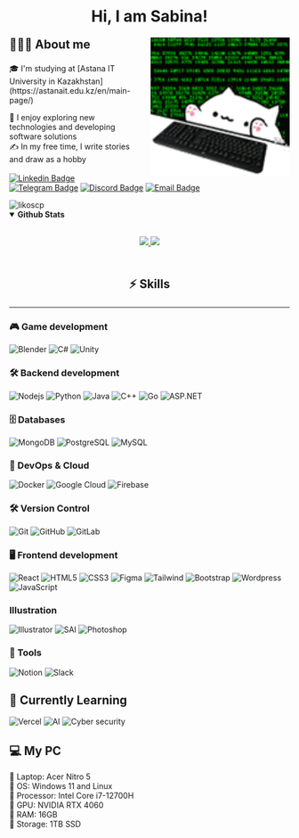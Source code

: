 <div align="center">
  <h1>Hi, I am Sabina!</h1>
</div>

<div>
  <img src="./src/bongo-cyber.gif" width="250" align="right" style="margin-left: 15px;" />
  <p style="font-size: 1.5em; font-weight: bold;">👨🏻‍💻 About me</p>
  🎓 I'm studying at [Astana IT University in Kazakhstan](https://astanait.edu.kz/en/main-page/) <br>

  🌱 I enjoy exploring new technologies and developing software solutions<br>
  ✍️ In my free time, I write stories and draw as a hobby <br><br>
  [![Linkedin Badge](https://img.shields.io/badge/-LinkedIn_sabina-00599C?style=for-the-badge&logo=LinkedIn&logoColor=white&link=https://www.linkedin.com/in/sabina-abdikhalikova/)](https://www.linkedin.com/in/sabina-abdikhalikova/)
  [![Telegram Badge](https://img.shields.io/badge/-@binaforjob-blue?style=for-the-badge&logo=telegram&logoColor=white&link=https://t.me/binaforjob/)](https://t.me/binaforjob)
  [![Discord Badge](https://img.shields.io/badge/-@binaforjob-5662f6?style=for-the-badge&logo=Discord&logoColor=white&link=https://discord.com/users/bina_forjob)](https://discord.com/users/bina_forjob)
  [![Email Badge](https://img.shields.io/badge/-email-red?style=for-the-badge&&link=abdikhalikova_sabina@protonmail.com)](mailto:abdikhalikova_sabina@protonmail.com)

  <img src="https://komarev.com/ghpvc/?username=likoscp&label=Profile%20views&color=0e75b6&style=flat" alt="likoscp" />
</div>

<details open>
  <summary><b> Github Stats</b></summary>
  <p align="center">
    <br>
    <a href="https://github.com/likoscp">
      <img height="180em" src="https://github-readme-stats-eight-theta.vercel.app/api?username=likoscp&show_icons=true&theme=algolia&include_all_commits=true&count_private=true"/>
      <img height="180em" src="https://github-readme-stats-eight-theta.vercel.app/api/top-langs/?username=likoscp&layout=compact&langs_count=8&theme=algolia"/>
    </a>
  </p>
</details>
<br>

<p align="center" style="font-size: 1.5em; font-weight: bold;">⚡ Skills</p>
<hr>

### 🎮 Game development
![Blender](https://img.shields.io/badge/-Blender-black?style=flat-square&logo=blender)
![C#](https://img.shields.io/badge/-CSharp-black?style=flat-square&logo=sharp)
![Unity](https://img.shields.io/badge/-Unity-black?style=flat-square&logo=unity)

### 🛠️ Backend development
![Nodejs](https://img.shields.io/badge/-Nodejs-black?style=flat-square&logo=Node.js)
![Python](https://img.shields.io/badge/-Python-black?style=flat-square&logo=Python)
![Java](https://img.shields.io/badge/-java-E34A86?style=flat-square&logo=java)
![C++](https://img.shields.io/badge/-C++-00599C?style=flat-square&logo=c)
![Go](https://img.shields.io/badge/-Go-00599C?style=flat-square&logo=Go&logoColor=white)
![ASP.NET](https://img.shields.io/badge/-ASP.NET-black?style=flat-square&logo=.net)

### 🗄️ Databases
![MongoDB](https://img.shields.io/badge/-MongoDB-black?style=flat-square&logo=mongodb)
![PostgreSQL](https://img.shields.io/badge/-PostgreSQL-blue?style=flat-square&logo=postgresql&logoColor=white)
![MySQL](https://img.shields.io/badge/-MySQL-black?style=flat-square&logo=mysql)

### 🚀 DevOps & Cloud
![Docker](https://img.shields.io/badge/-Docker-black?style=flat-square&logo=docker)
![Google Cloud](https://img.shields.io/badge/Google%20Cloud-black?style=flat-square&logo=google-cloud)
![Firebase](https://img.shields.io/badge/-Firebase-black?style=flat-square&logo=firebase)

### 🛠️ Version Control
![Git](https://img.shields.io/badge/-Git-black?style=flat-square&logo=git)
![GitHub](https://img.shields.io/badge/-GitHub-181717?style=flat-square&logo=github)
![GitLab](https://img.shields.io/badge/-GitLab-black?style=flat-square&logo=gitlab)

### 🖥️ Frontend development
![React](https://img.shields.io/badge/-React-black?style=flat-square&logo=react)
![HTML5](https://img.shields.io/badge/-HTML5-E34F26?style=flat-square&logo=html5&logoColor=white)
![CSS3](https://img.shields.io/badge/-CSS3-1572B6?style=flat-square&logo=css3)
![Figma](https://img.shields.io/badge/-Figma-black?style=flat-square&logo=Figma)
![Tailwind](https://img.shields.io/badge/-Tailwind-1572B6?style=flat-square&logo=tailwind)
![Bootstrap](https://img.shields.io/badge/-Bootstrap-563D7C?style=flat-square&logo=bootstrap&logoColor=white)
![Wordpress](https://img.shields.io/badge/-Wordpress-black?style=flat-square&logo=Wordpress)
![JavaScript](https://img.shields.io/badge/-JavaScript-black?style=flat-square&logo=javascript)

### Illustration
![Illustrator](https://img.shields.io/badge/-Illustrator-black?style=flat&logo=adobe-illustrator)
![SAI](https://img.shields.io/badge/-SAI-black?style=flat&logo=SAI)
![Photoshop](https://img.shields.io/badge/-Photoshop-black?style=flat&logo=adobe-photoshop)

### 🔧 Tools
![Notion](https://img.shields.io/badge/-Notion-black?style=flat-square&logo=Notion)
![Slack](https://img.shields.io/badge/-Slack-black?style=flat-square&logo=Slack)

## 🌱 Currently Learning
![Vercel](https://img.shields.io/badge/-Vercel-black?style=flat-square&logo=Vercel)
![AI](https://img.shields.io/badge/-Artificial_Intelligence-black?style=flat-square&logo=AI)
![Cyber security](https://img.shields.io/badge/-Cyber_security-black?style=flat-square&logo=Cybersecurity)

## 💻 My PC
🔹 Laptop: Acer Nitro 5 <br>
🔹 OS: Windows 11 and Linux<br>
🔹 Processor: Intel Core i7-12700H<br>
🔹 GPU: NVIDIA RTX 4060<br>
🔹 RAM: 16GB<br>
🔹 Storage: 1TB SSD<br>
